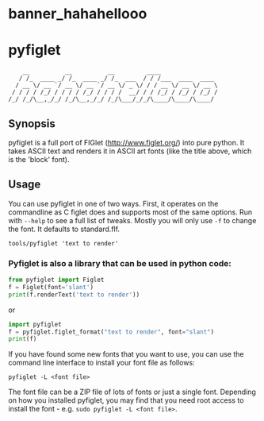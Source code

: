# banner_hahahellooo


# **pyfiglet**

```
    __          __          __         ____
   / /_  ____ _/ /_  ____ _/ /_  ___  / / /___  ____  ____
  / __ \/ __ `/ __ \/ __ `/ __ \/ _ \/ / / __ \/ __ \/ __ \
 / / / / /_/ / / / / /_/ / / / /  __/ / / /_/ / /_/ / /_/ /
/_/ /_/\__,_/_/ /_/\__,_/_/ /_/\___/_/_/\____/\____/\____/

```

## **Synopsis**

pyfiglet is a full port of FIGlet (http://www.figlet.org/) into pure
python. It takes ASCII text and renders it in ASCII art fonts (like
the title above, which is the 'block' font).


## **Usage**

You can use pyfiglet in one of two ways. First, it operates on the
commandline as C figlet does and supports most of the same options.
Run with `--help` to see a full list of tweaks.  Mostly you will only
use `-f` to change the font. It defaults to standard.flf.

`tools/pyfiglet 'text to render'`

### Pyfiglet is also a library that can be used in python code:

```py
from pyfiglet import Figlet
f = Figlet(font='slant')
print(f.renderText('text to render'))
```

or

```py
import pyfiglet
f = pyfiglet.figlet_format("text to render", font="slant")
print(f)
```
If you have found some new fonts that you want to use, you can use the
command line interface to install your font file as follows:

`pyfiglet -L <font file>`

The font file can be a ZIP file of lots of fonts or just a single font.
Depending on how you installed pyfiglet, you may find that you need
root access to install the font - e.g. `sudo pyfiglet -L <font file>`.
